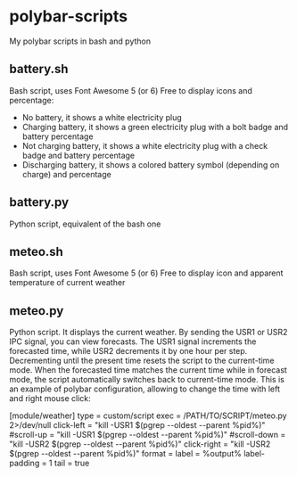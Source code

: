 # polybar-scripts
My polybar scripts in bash and python

## battery.sh
Bash script, uses Font Awesome 5 (or 6) Free to display icons and percentage:
- No battery, it shows a white electricity plug
- Charging battery, it shows a green electricity plug with a bolt badge and battery percentage
- Not charging battery, it shows a white electricity plug with a check badge and battery percentage
- Discharging battery, it shows a colored battery symbol (depending on charge) and percentage

## battery.py
Python script, equivalent of the bash one

## meteo.sh
Bash script, uses Font Awesome 5 (or 6) Free to display icon and apparent temperature of current weather

## meteo.py
Python script. It displays the current weather. By sending the USR1 or USR2 IPC signal, you can view forecasts. The USR1 signal increments the forecasted time, while USR2 decrements it by one hour per step. Decrementing until the present time resets the script to the current-time mode. When the forecasted time matches the current time while in forecast mode, the script automatically switches back to current-time mode.
This is an example of polybar configuration, allowing to change the time with left and right mouse click:

[module/weather]
type = custom/script
exec = /PATH/TO/SCRIPT/meteo.py 2>/dev/null
click-left = "kill -USR1 $(pgrep --oldest --parent %pid%)"
#scroll-up = "kill -USR1 $(pgrep --oldest --parent %pid%)"
#scroll-down = "kill -USR2 $(pgrep --oldest --parent %pid%)"
click-right = "kill -USR2 $(pgrep --oldest --parent %pid%)"
format = <label>
label = %output%
label-padding = 1
tail = true
